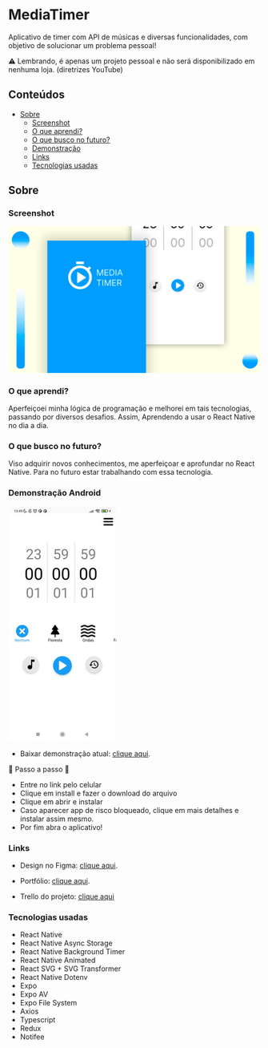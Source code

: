 # MediaTimer

Aplicativo de timer com API de músicas e diversas funcionalidades, com objetivo de solucionar um problema pessoal!

⚠️ Lembrando, é apenas um projeto pessoal e não será disponibilizado em nenhuma loja. (diretrizes YouTube)

## Conteúdos

- [Sobre](#Sobre)
  - [Screenshot](#screenshot)
  - [O que aprendi?](#O-que-aprendi?)
  - [O que busco no futuro?](#O-que-busco-no-futuro?)
  - [Demonstração](#demonstração)
  - [Links](#links)
  - [Tecnologias usadas](#Tecnologias-usadas)

## Sobre

### Screenshot

![](./assets/screenshot.jpg)

### O que aprendi?

Aperfeiçoei minha lógica de programação e melhorei em tais tecnologias, passando por diversos desafios. Assim, Aprendendo a usar o React Native no dia a dia.

### O que busco no futuro?

Viso adquirir novos conhecimentos, me aperfeiçoar e aprofundar no React Native. Para no futuro estar trabalhando com essa tecnologia.

### Demonstração Android

![](./assets/reviewImage.jpg)

- Baixar demonstração atual: [clique aqui](https://expo.dev/accounts/henriqueam/projects/media-timer/builds/0b869dbe-79cd-4121-935b-3f3f93356e98).

📙 Passo a passo 📙

- Entre no link pelo celular
- Clique em install e fazer o download do arquivo
- Clique em abrir e instalar
- Caso aparecer app de risco bloqueado, clique em mais detalhes e instalar assim mesmo.
- Por fim abra o aplicativo!

### Links

- Design no Figma: [clique aqui](https://www.figma.com/file/XTRDCbSVe8lHtwkXK1Z5T7/Media-Timer?type=design&node-id=0%3A1&t=I2CeKk7yJGLngWCy-1).

- Portfólio: [clique aqui](https://henriqueamascarin.vercel.app).

- Trello do projeto: [clique aqui](https://trello.com/b/qz6KPuiC/mediatimer)

### Tecnologias usadas

- React Native
- React Native Async Storage
- React Native Background Timer
- React Native Animated
- React SVG + SVG Transformer
- React Native Dotenv
- Expo
- Expo AV
- Expo File System
- Axios
- Typescript
- Redux
- Notifee
